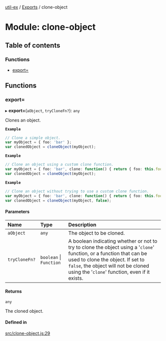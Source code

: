 [util-ex](../README.md) / [Exports](../modules.md) / clone-object

# Module: clone-object

## Table of contents

### Functions

- [export&#x3D;](clone_object.md#export&#x3D;)

## Functions

### export&#x3D;

▸ **export=**(`aObject`, `tryCloneFn?`): `any`

Clones an object.

**`Example`**

```ts
// Clone a simple object.
var myObject = { foo: 'bar' };
var clonedObject = cloneObject(myObject);
```

**`Example`**

```ts
// Clone an object using a custom clone function.
var myObject = { foo: 'bar', clone: function() { return { foo: this.foo }; } };
var clonedObject = cloneObject(myObject);
```

**`Example`**

```ts
// Clone an object without trying to use a custom clone function.
var myObject = { foo: 'bar', clone: function() { return { foo: this.foo }; } };
var clonedObject = cloneObject(myObject, false);
```

#### Parameters

| Name | Type | Description |
| :------ | :------ | :------ |
| `aObject` | `any` | The object to be cloned. |
| `tryCloneFn?` | `boolean` \| `Function` | A boolean indicating whether or not to try to clone the object using a '`clone`' function, or a function that can be used to clone the object. If set to `false`, the object will not be cloned using the '`clone`' function, even if it exists. |

#### Returns

`any`

The cloned object.

#### Defined in

[src/clone-object.js:29](https://github.com/snowyu/util-ex.js/blob/0666556/src/clone-object.js#L29)
